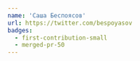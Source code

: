 ```yaml
---
name: 'Саша Беспоясов'
url: https://twitter.com/bespoyasov
badges:
  - first-contribution-small
  - merged-pr-50
---
```

